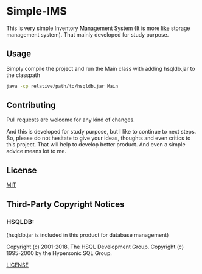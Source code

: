 # Simple-IMS
This is very simple Inventory Management System (It is more like storage management system). That mainly developed for study purpose.

## Usage
Simply compile the project and run the Main class with adding hsqldb.jar to the classpath
```bash
java -cp relative/path/to/hsqldb.jar Main
```
## Contributing
Pull requests are welcome for any kind of changes.

And this is developed for study purpose, but I like to continue to next steps. So, please do not hesitate to give your ideas, thoughts and even critics to this project. That will help to develop better product. And even a simple advice means lot to me.

## License
[MIT](https://github.com/vikumDheemantha/Simple-IMS/blob/master/LICENSE)

## Third-Party Copyright Notices
### HSQLDB:
(hsqldb.jar is included in this product for database management)

Copyright (c) 2001-2018, The HSQL Development Group.
Copyright (c) 1995-2000 by the Hypersonic SQL Group.

[LICENSE](http://hsqldb.org/web/hsqlLicense.html)
